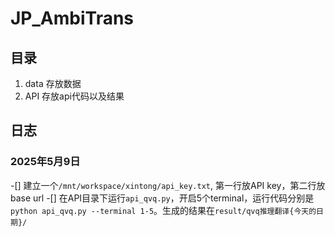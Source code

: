 # JP_AmbiTrans

## 目录
1. data 存放数据
2. API 存放api代码以及结果

## 日志
### 2025年5月9日
-[] 建立一个`/mnt/workspace/xintong/api_key.txt`, 第一行放API key，第二行放 base url
-[] 在API目录下运行`api_qvq.py`，开启5个terminal，运行代码分别是 `python api_qvq.py --terminal 1-5`。生成的结果在`result/qvq推理翻译{今天的日期}/`